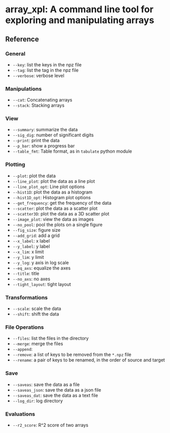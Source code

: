 # array_xpl: A command line tool for exploring and manipulating arrays

## Reference

### General

* `--key`: list the keys in the npz file
* `--tag`: list the tag in the npz file
* `--verbose`: verbose level

### Manipulations

* `--cat`: Concatenating arrays
* `--stack`: Stacking arrays

### View

* `--summary`: summarize the data
* `--sig_dig`: number of significant digits
* `--print`: print the data
* `--p_bar`: show a progress bar
* `--table_fmt`: Table format, as in `tabulate` python module

### Plotting

* `--plot`: plot the data
* `--line_plot`: plot the data as a line plot
* `--line_plot_opt`: Line plot options
* `--hist1D`: plot the data as a histogram
* `--hist1D_opt`: Histogram plot options
* `--get_frequency`: get the frequency of the data
* `--scatter`: plot the data as a scatter plot
* `--scatter3D`: plot the data as a 3D scatter plot
* `--image_plot`: view the data as images
* `--no_pool`: pool the plots on a single figure
* `--fig_size`: figure size
* `--add_grid`: add a grid
* `--x_label`: x label
* `--y_label`: y label
* `--x_lim`: x limit
* `--y_lim`: y limit
* `--y_log`: y axis in log scale
* `--eq_axs`: equalize the axes
* `--title`: title
* `--no_axs`: no axes
* `--tight_layout`: tight layout

### Transformations

* `--scale`: scale the data
* `--shift`: shift the data

### File Operations

* `--files`: list the files in the directory
* `--merge`: merge the files
* `--append`: 
* `--remove`: a list of keys to be removed from the `*.npz` file
* `--rename`: a pair of keys to be renamed, in the order of source and target

### Save

* `--saveas`: save the data as a file
* `--saveas_json`: save the data as a json file
* `--saveas_dat`: save the data as a text file
* `--log_dir`: log directory

### Evaluations

* `--r2_score`: R^2 score of two arrays
